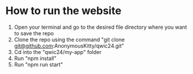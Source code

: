 # How to run the website
1. Open your terminal and go to the desired file directory where you want to save the repo
2. Clone the repo using the command "git clone git@github.com:AnonymousKitty/qwic24.git"
3. Cd into the "qwic24/my-app" folder 
4. Run "npm install"
5. Run "npm run start"

